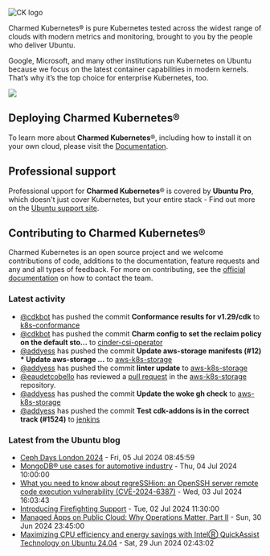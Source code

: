 ![CK logo](https://assets.ubuntu.com/v1/451d4cf4-Charmed+Kubernetes_RGB_onWhite_2022.svg)

Charmed Kubernetes® is pure Kubernetes tested across the widest range of clouds with modern metrics and monitoring, brought to you by the people who deliver Ubuntu.

Google, Microsoft, and many other institutions run Kubernetes on Ubuntu because we focus on the latest container capabilities in modern kernels. That’s why it’s the top choice for enterprise Kubernetes, too.

![](https://assets.ubuntu.com/v1/843c77b6-juju-at-a-glace.svg)

## Deploying Charmed Kubernetes®

To learn more about **Charmed Kubernetes**®, including how to install it on your own cloud, please visit the [Documentation][docs].

## Professional support

Professional upport for **Charmed Kubernetes**® is covered by **Ubuntu Pro**, which doesn't just cover Kubernetes, but your entire stack - Find out more on the [Ubuntu support site](https://ubuntu.com/support).

## Contributing to Charmed Kubernetes®

Charmed Kubernetes is an open source project and we welcome contributions of code, additions to the documentation, feature requests and any and all types of feedback. For more on contributing, see the [official documentation][get-in-touch] on how to contact the team.

<!-- LINKS -->
[docs]: https://ubuntu.com/kubernetes/docs
[get-in-touch]: https://ubuntu.com/kubernetes/docs/get-in-touch

### Latest activity

<!-- activity starts -->
 - [@cdkbot](https://github.com/cdkbot) has pushed the commit **Conformance results for v1.29/cdk** to [k8s-conformance](https://github.com/charmed-kubernetes/k8s-conformance)
 - [@cdkbot](https://github.com/cdkbot) has pushed the commit **Charm config to set the reclaim policy on the default sto...** to [cinder-csi-operator](https://github.com/charmed-kubernetes/cinder-csi-operator)
 - [@addyess](https://github.com/addyess) has pushed the commit **Update aws-storage manifests (#12)  * Update aws-storage ...** to [aws-k8s-storage](https://github.com/charmed-kubernetes/aws-k8s-storage)
 - [@addyess](https://github.com/addyess) has pushed the commit **linter update** to [aws-k8s-storage](https://github.com/charmed-kubernetes/aws-k8s-storage)
 - [@eaudetcobello](https://github.com/eaudetcobello) has reviewed a [pull request](https://github.com/charmed-kubernetes/aws-k8s-storage/pull/12) in the [aws-k8s-storage](https://github.com/charmed-kubernetes/aws-k8s-storage) repository.
 - [@addyess](https://github.com/addyess) has pushed the commit **Update the woke gh check** to [aws-k8s-storage](https://github.com/charmed-kubernetes/aws-k8s-storage)
 - [@addyess](https://github.com/addyess) has pushed the commit **Test cdk-addons is in the correct track (#1524)** to [jenkins](https://github.com/charmed-kubernetes/jenkins)
<!-- activity ends -->

<!-- roadmap starts -->

<!-- roadmap ends -->

### Latest from the Ubuntu blog

<!-- blog starts -->
* [Ceph Days London 2024](https://ubuntu.com//blog/ceph-days-london-2024) - Fri, 05 Jul 2024 08:45:59 
* [MongoDB® use cases for automotive industry](https://ubuntu.com//blog/enterprise-mongodb-use-cases-automotive-industry) - Thu, 04 Jul 2024 10:00:00 
* [What you need to know about regreSSHion: an OpenSSH server remote code execution vulnerability (CVE-2024-6387)](https://ubuntu.com//blog/ubuntu-regresshion-security-fix) - Wed, 03 Jul 2024 16:03:43 
* [Introducing Firefighting Support](https://ubuntu.com//blog/introducing-firefighting-support) - Tue, 02 Jul 2024 11:30:00 
* [Managed Apps on Public Cloud: Why Operations Matter, Part II](https://ubuntu.com//blog/managed-apps-on-public-cloud-why-operations-matter-part-ii) - Sun, 30 Jun 2024 23:45:00 
* [Maximizing CPU efficiency and energy savings with IntelⓇ QuickAssist Technology on Ubuntu 24.04](https://ubuntu.com//blog/maximizing-cpu-efficiency-and-energy-savings-with-intel%e2%93%87-quickassist-technology-intel%e2%93%87-qat-on-ubuntu-24-04) - Sat, 29 Jun 2024 02:43:02 
<!-- blog ends -->

